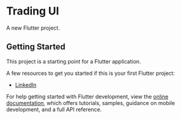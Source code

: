 # Trading UI

A new Flutter project.

## Getting Started

This project is a starting point for a Flutter application.

A few resources to get you started if this is your first Flutter project:

- [LinkedIn]((https://www.linkedin.com/in/mostafa-khraizat-765b62210/))
 
For help getting started with Flutter development, view the
[online documentation](https://docs.flutter.dev/), which offers tutorials,
samples, guidance on mobile development, and a full API reference.
